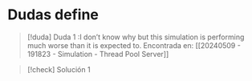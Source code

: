 # Dudas define

> [!duda] Duda 1
> :I don’t know why but this simulation is performing much worse than it is expected to.
> Encontrada en: [[20240509 - 191823 - Simulation - Thread Pool Server]]

> [!check] Solución 1
> 

